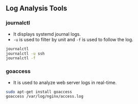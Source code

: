 ## Log Analysis Tools

### journalctl

- It displays systemd journal logs.
- `-u` is used to filter by unit and `-f` is used to follow the log.

```bash
journalctl
journalctl -u ssh
journalctl -f
```

### goaccess

- It is used to analyze web server logs in real-time.

```bash
sudo apt-get install goaccess
goaccess /var/log/nginx/access.log
```
